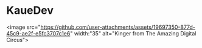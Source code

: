 <h1> KaueDev </h1>

<image src="https://github.com/user-attachments/assets/19697350-877d-45c9-ae2f-e5fc3707c1e6" width:"35" alt="Kinger from The Amazing Digital Circus">
